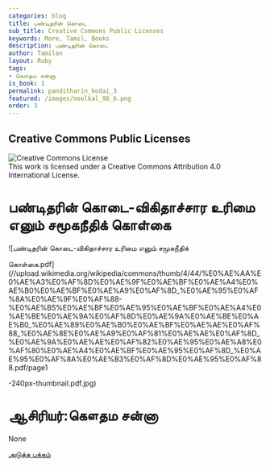 ```yaml
---
categories: blog
title: பண்டிதரின் கொடை
sub_title: Creative Commons Public Licenses
keywords: More, Tamil, Books
description: பண்டிதரின் கொடை
author: Tamilan
layout: Ruby
tags:
- கௌதம சன்னா
is_book: 1
permalink: panditharin_kodai_3
featured: /images/noolkal_96_6.png
order: 3
---
```

## Creative Commons Public Licenses

![Creative Commons License](https://i.creativecommons.org/l/by/4.0/88x31.png)  
This work is licensed under a Creative Commons Attribution 4.0 International License.

# பண்டிதரின் கொடை-விகிதாச்சார உரிமை எனும் சமூகநீதிக் கொள்கை

![பண்டிதரின் கொடை-விகிதாச்சார உரிமை எனும் சமூகநீதிக்

கொள்கை.pdf](//upload.wikimedia.org/wikipedia/commons/thumb/4/44/%E0%AE%AA%E0%AE%A3%E0%AF%8D%E0%AE%9F%E0%AE%BF%E0%AE%A4%E0%AE%B0%E0%AE%BF%E0%AE%A9%E0%AF%8D_%E0%AE%95%E0%AF%8A%E0%AE%9F%E0%AF%88-%E0%AE%B5%E0%AE%BF%E0%AE%95%E0%AE%BF%E0%AE%A4%E0%AE%BE%E0%AE%9A%E0%AF%8D%E0%AE%9A%E0%AE%BE%E0%AE%B0_%E0%AE%89%E0%AE%B0%E0%AE%BF%E0%AE%AE%E0%AF%88_%E0%AE%8E%E0%AE%A9%E0%AF%81%E0%AE%AE%E0%AF%8D_%E0%AE%9A%E0%AE%AE%E0%AF%82%E0%AE%95%E0%AE%A8%E0%AF%80%E0%AE%A4%E0%AE%BF%E0%AE%95%E0%AF%8D_%E0%AE%95%E0%AF%8A%E0%AE%B3%E0%AF%8D%E0%AE%95%E0%AF%88.pdf/page1

-240px-thumbnail.pdf.jpg)

# ஆசிரியர்:கௌதம சன்னா

None

[அடுத்த பக்கம்](panditharin_kodai_4)